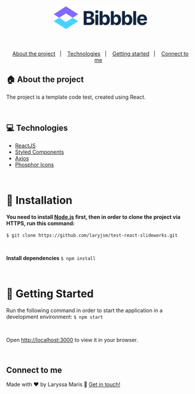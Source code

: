 <h1 align="center">
  <img src="https://github.com/laryjsm/test-react-slideworks/blob/master/src/assets/logo.svg" alt="Bibbble" width="250px">
</h1>
<br>
<p align="center">
  <a href="#house-about-the-project">About the project</a>&nbsp;&nbsp;&nbsp;|&nbsp;&nbsp;&nbsp;
  <a href="#computer-technologies">Technologies</a>&nbsp;&nbsp;&nbsp;|&nbsp;&nbsp;&nbsp;
  <a href="#construction_worker-installation">Getting started</a>&nbsp;&nbsp;&nbsp;|&nbsp;&nbsp;&nbsp;
  <a href="#connect-to-me">Connect to me</a>&nbsp;&nbsp;&nbsp;
</p>

## :house: About the project

The project is a template code test, created using React.

<br>

## :computer: Technologies

- [ReactJS](https://reactjs.org/)
- [Styled Components](https://styled-components.com/)
- [Axios](https://axios-http.com/ptbr/docs/intro)
- [Phosphor Icons](https://phosphoricons.com/)

<br>

# :construction_worker: Installation

**You need to install [Node.js](https://nodejs.org/en/download/) first, then in order to clone the project via HTTPS, run this command:**

```$ git clone https://github.com/laryjsm/test-react-slideworks.git```

<br>

**Install dependencies**
```$ npm install```

<br>

# :runner: Getting Started
Run the following command in order to start the application in a development environment:
```$ npm start```

<br>

Open [http://localhost:3000](http://localhost:3000) to view it in your browser.

<br>

## Connect to me
Made with ♥ by Laryssa Maris :wave: [Get in touch!](https://www.linkedin.com/in/laryssa-maris-738090236/)

